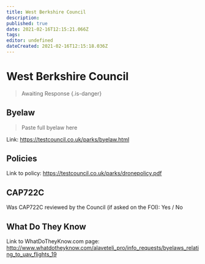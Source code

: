 ```yaml
---
title: West Berkshire Council
description: 
published: true
date: 2021-02-16T12:15:21.066Z
tags: 
editor: undefined
dateCreated: 2021-02-16T12:15:18.036Z
---
```


# West Berkshire Council
>  Awaiting Response
> {.is-danger}

## Byelaw
> Paste full byelaw here

Link:
https://testcouncil.co.uk/parks/byelaw.html

## Policies
Link to policy:
https://testcouncil.co.uk/parks/dronepolicy.pdf

## CAP722C

Was CAP722C reviewed by the Council (if asked on the FOI): Yes / No

## What Do They Know

Link to WhatDoTheyKnow.com page:
http://www.whatdotheyknow.com/alaveteli_pro/info_requests/byelaws_relating_to_uav_flights_19

